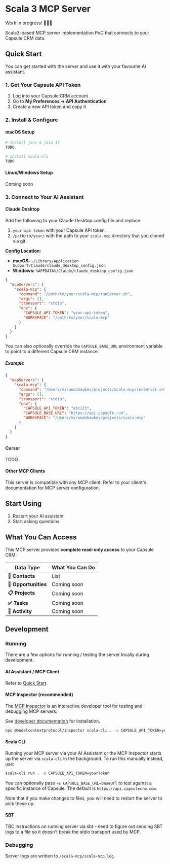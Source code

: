 # Scala 3 MCP Server
Work in progress! 👷‍♀️🔨

Scala3-based MCP server implementation PoC that connects to your Capsule CRM data.

## Quick Start
You can get started with the server and use it with your favourite AI assistant.

### 1. Get Your Capsule API Token
1. Log into your Capsule CRM account
2. Go to **My Preferences → API Authentication**
3. Create a new API token and copy it

### 2. Install & Configure

#### macOS Setup

```bash
# Install jenv & java 17
TODO

# Install scala-cli
TODO
```

#### Linux/Windows Setup
Coming soon

### 3. Connect to Your AI Assistant

#### Claude Desktop

Add the following to your Claude Desktop config file and replace:
1. `your-api-token` with your Capsule API token.
2. `/path/to/your/` with the path to your `scala-mcp` directory that you cloned via git.

**Config Location:**
- **macOS:** `~/Library/Application Support/Claude/claude_desktop_config.json`
- **Windows:** `%APPDATA%/Claude/claude_desktop_config.json`

```json
{
  "mcpServers": {
    "scala-mcp": {
      "command": "/path/to/your/scala-mcp/runServer.sh",
      "args": [],
      "transport": "stdio",
      "env": {
        "CAPSULE_API_TOKEN": "your-api-token",
        "WORKSPACE": "/path/to/your/scala-mcp"
      }
    }
  }
}
```


You can also optionally override the `CAPSULE_BASE_URL` environment variable to point to a different Capsule CRM instance.

##### Example
```json
{
  "mcpServers": {
    "scala-mcp": {
      "command": "/Users/mirandahawkes/projects/scala-mcp/runServer.sh",
      "args": [],
      "transport": "stdio",
      "env": {
        "CAPSULE_API_TOKEN": "abc123",
        "CAPSULE_BASE_URL": "https://api.capsule.run",
        "WORKSPACE": "/Users/mirandahawkes/projects/scala-mcp"
      }
    }
  }
}
```

#### Cursor
TODO

#### Other MCP Clients
This server is compatible with any MCP client. Refer to your client's documentation for MCP server configuration.

## Start Using
1. Restart your AI assistant
2. Start asking questions

## What You Can Access

This MCP server provides **complete read-only access** to your Capsule CRM:

| **Data Type** | **What You Can Do** |
|---------------|-------------------|
| **👥 Contacts** | List |
| **💼 Opportunities** | Coming soon |
| **📋 Projects** | Coming soon |
| **✅ Tasks** | Coming soon |
| **📝 Activity** | Coming soon |

## Development

### Running
There are a few options for running / testing the server locally during development.

#### AI Assistant / MCP Client
Refer to [Quick Start](#quick-start).

#### MCP Inspector (recommended)
The [MCP Inspector](https://modelcontextprotocol.io/legacy/tools/inspector) is an interactive developer tool for testing and debugging MCP servers.

See [developer documentation](https://github.com/modelcontextprotocol/inspector?tab=readme-ov-file#running-the-inspector) for installation.

```bash
npx @modelcontextprotocol/inspector scala-cli . -e CAPSULE_API_TOKEN=yourToken -e CAPSULE_BASE_URL=https://api.capsule.run
```

#### Scala CLI
Running your MCP server via your AI Assistant or the MCP Inspector starts up the server via `scala-cli` in the background.
To run this manually instead, use:
```bash
scala-cli run . -e CAPSULE_API_TOKEN=yourToken
```

You can optionally pass `-e CAPSULE_BASE_URL=baseUrl` to test against a specific instance of Capsule.
The default is `https://api.capsulecrm.com`.

Note that if you make changes to files, you will need to restart the server to pick these up.

#### SBT
TBC instructions on running server via sbt - need to figure out sending SBT logs to a file so it doesn't break the stdio transport used by MCP.

### Debugging
Server logs are written to `/scala-mcp/scala-mcp.log`.